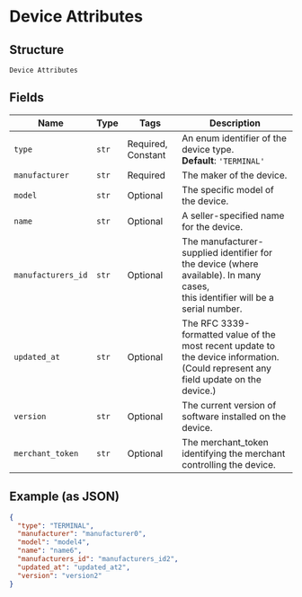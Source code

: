 
# Device Attributes

## Structure

`Device Attributes`

## Fields

| Name | Type | Tags | Description |
|  --- | --- | --- | --- |
| `type` | `str` | Required, Constant | An enum identifier of the device type.<br>**Default**: `'TERMINAL'` |
| `manufacturer` | `str` | Required | The maker of the device. |
| `model` | `str` | Optional | The specific model of the device. |
| `name` | `str` | Optional | A seller-specified name for the device. |
| `manufacturers_id` | `str` | Optional | The manufacturer-supplied identifier for the device (where available). In many cases,<br>this identifier will be a serial number. |
| `updated_at` | `str` | Optional | The RFC 3339-formatted value of the most recent update to the device information.<br>(Could represent any field update on the device.) |
| `version` | `str` | Optional | The current version of software installed on the device. |
| `merchant_token` | `str` | Optional | The merchant_token identifying the merchant controlling the device. |

## Example (as JSON)

```json
{
  "type": "TERMINAL",
  "manufacturer": "manufacturer0",
  "model": "model4",
  "name": "name6",
  "manufacturers_id": "manufacturers_id2",
  "updated_at": "updated_at2",
  "version": "version2"
}
```

